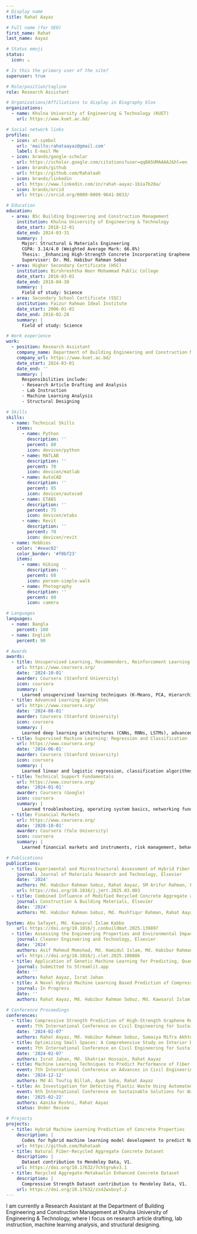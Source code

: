 ```yaml
---
# Display name
title: Rahat Aayaz

# Full name (for SEO)
first_name: Rahat
last_name: Aayaz

# Status emoji
status:
  icon: ☕️

# Is this the primary user of the site?
superuser: true

# Role/position/tagline
role: Research Assistant

# Organizations/Affiliations to display in Biography blox
organizations:
  - name: Khulna University of Engineering & Technology (KUET)
    url: https://www.kuet.ac.bd/

# Social network links
profiles:
  - icon: at-symbol
    url: 'mailto:rahataayaz@gmail.com'
    label: E-mail Me
  - icon: brands/google-scholar
    url: https://scholar.google.com/citations?user=qqBA5UMAAAAJ&hl=en
  - icon: brands/github
    url: https://github.com/Rahataah
  - icon: brands/linkedin
    url: https://www.linkedin.com/in/rahat-aayaz-1b1a7b20a/
  - icon: brands/orcid
    url: https://orcid.org/0009-0009-9641-8033/

# Education
education:
  - area: BSc Building Engineering and Construction Management
    institution: Khulna University of Engineering & Technology
    date_start: 2018-12-01
    date_end: 2024-03-31
    summary: |
      Major: Structural & Materials Engineering  
      CGPA: 3.14/4.0 (Weighted Average Mark: 66.8%)  
      Thesis: _Enhancing High-Strength Concrete Incorporating Graphene and Hybrid Fibers: A Multi-Layered Laboratory Experiments and Machine Learning Analysis_  
      Supervisor: Dr. Md. Habibur Rahman Sobuz
  - area: Higher Secondary Certificate (HSC)
    institution: Birshreshtha Noor Mohammad Public College
    date_start: 2016-03-01
    date_end: 2018-04-30
    summary: |
      Field of study: Science
  - area: Secondary School Certificate (SSC)
    institution: Faizur Rahman Ideal Institute
    date_start: 2006-01-01
    date_end: 2016-02-28
    summary: |
      Field of study: Science

# Work experience
work:
  - position: Research Assistant
    company_name: Department of Building Engineering and Construction Management, KUET
    company_url: https://www.kuet.ac.bd/
    date_start: 2024-03-01
    date_end: ''
    summary: |
      Responsibilities include:  
      - Research Article Drafting and Analysis  
      - Lab Instruction  
      - Machine Learning Analysis  
      - Structural Designing

# Skills
skills:
  - name: Technical Skills
    items:
      - name: Python
        description: ''
        percent: 80
        icon: devicon/python
      - name: MATLAB
        description: ''
        percent: 70
        icon: devicon/matlab
      - name: AutoCAD
        description: ''
        percent: 85
        icon: devicon/autocad
      - name: ETABS
        description: ''
        percent: 75
        icon: devicon/etabs
      - name: Revit
        description: ''
        percent: 70
        icon: devicon/revit
  - name: Hobbies
    color: '#eeac02'
    color_border: '#f0bf23'
    items:
      - name: Hiking
        description: ''
        percent: 60
        icon: person-simple-walk
      - name: Photography
        description: ''
        percent: 80
        icon: camera

# Languages
languages:
  - name: Bangla
    percent: 100
  - name: English
    percent: 90

# Awards
awards:
  - title: Unsupervised Learning, Recommenders, Reinforcement Learning
    url: https://www.coursera.org/
    date: '2024-10-01'
    awarder: Coursera (Stanford University)
    icon: coursera
    summary: |
      Learned unsupervised learning techniques (K-Means, PCA, Hierarchical Clustering), recommender systems (Collaborative Filtering, Matrix Factorization), and reinforcement learning (Q-learning, MDPs).
  - title: Advanced Learning Algorithms
    url: https://www.coursera.org/
    date: '2024-08-01'
    awarder: Coursera (Stanford University)
    icon: coursera
    summary: |
      Learned deep learning architectures (CNNs, RNNs, LSTMs), advanced optimization techniques, unsupervised learning (GMMs, PCA), and TensorFlow/PyTorch implementation.
  - title: Supervised Machine Learning: Regression and Classification
    url: https://www.coursera.org/
    date: '2024-06-01'
    awarder: Coursera (Stanford University)
    icon: coursera
    summary: |
      Learned linear and logistic regression, classification algorithms, model training and evaluation, bias-variance tradeoff, feature engineering, and regularization techniques (L1, L2).
  - title: Technical Support Fundamentals
    url: https://www.coursera.org/
    date: '2024-01-01'
    awarder: Coursera (Google)
    icon: coursera
    summary: |
      Learned troubleshooting, operating system basics, networking fundamentals, and command line interface (CLI) proficiency.
  - title: Financial Markets
    url: https://www.coursera.org/
    date: '2020-10-01'
    awarder: Coursera (Yale University)
    icon: coursera
    summary: |
      Learned financial markets and instruments, risk management, behavioral finance, investment strategies, portfolio management, market regulation, and historical financial crises.

# Publications
publications:
  - title: Experimental and Microstructural Assessment of Hybrid Fiber Reinforced Graphene Nano-Engineered Concretes
    journal: Journal of Materials Research and Technology, Elsevier
    date: '2024'
    authors: Md. Habibur Rahman Sobuz, Rahat Aayaz, SM Arifur Rahman, Faiz Uddin Ahmed Shaikh, Md. Kawsarul Islam Kabbo
    url: https://doi.org/10.1016/j.jmrt.2025.03.003
  - title: Combined Influence of Modified Recycled Concrete Aggregate and Metakaolin on High-Strength Concrete Production
    journal: Construction & Building Materials, Elsevier
    date: '2024'
    authors: Md. Habibur Rahman Sobuz, Md. Mushfiqur Rahman, Rahat Aayaz, Wael S. Al-Rashed, Shuvo Dip Datta, Md. Abu間に

System: Abu Safayet, Md. Kawsarul Islam Kabbo
    url: https://doi.org/10.1016/j.conbuildmat.2025.139897
  - title: Assessing the Engineering Properties and Environmental Impact with Explainable Machine Learning Analysis of Sustainable Concrete
    journal: Cleaner Engineering and Technology, Elsevier
    date: '2024'
    authors: Asif Mahmud Momshad, Md. Hamidul Islam, Md. Habibur Rahman Sobuz, Shuvo Dip Datta, Rahat Aayaz, Md. Kawsarul Islam Kabbo, Md. Munir Hayet Khan
    url: https://doi.org/10.1016/j.clet.2025.100886
  - title: Application of Genetic Machine Learning for Predicting, Quantifying, and Optimizing the Strength of Fiber-Reinforced Concrete
    journal: Submitted to Streamlit.app
    date: ''
    authors: Rahat Aayaz, Israt Jahan
  - title: A Novel Hybrid Machine Learning Based Prediction of Compressive Strength of Natural Fiber Recycled Aggregate Concrete
    journal: In Progress
    date: ''
    authors: Rahat Aayaz, Md. Habibur Rahman Sobuz, Md. Kawsarul Islam Kabbo, Muhammad Izzat Nor Ma'arof, Walid Mansour, SM Arifur Rahman, Aanika Roshni, Jannat Ara Jabin, Md. Munir Hayet Khan, Israt Jahan, Abu Sayed Mohammad Akid

# Conference Proceedings
conferences:
  - title: Compressive Strength Prediction of High-Strength Graphene Reinforced Concrete using Machine Learning
    event: 7th International Conference on Civil Engineering for Sustainable Development (ICCESD 2024)
    date: '2024-02-07'
    authors: Rahat Aayaz, Md. Habibur Rahman Sobuz, Sumaiya Mifra Akhter, Jannat Ara Jabin
  - title: Optimizing Small Spaces: A Comprehensive Study on Interior Design Challenges, Perceptual Experiences, and Innovative Solutions
    event: 7th International Conference on Civil Engineering for Sustainable Development (ICCESD 2024)
    date: '2024-02-07'
    authors: Israt Jahan, Md. Shahriar Hossain, Rahat Aayaz
  - title: Machine Learning Techniques to Predict Performance of Fiber-Infused Self-Compacting Concrete with SHAP & PDP Analysis
    event: 7th International Conference on Advances in Civil Engineering (ICACE 2024)
    date: '2024-12-12'
    authors: Md Al Toufiq Billah, Ayan Saha, Rahat Aayaz
  - title: An Investigation for Detecting Plastic Waste Using Automated River Mapping with Unmanned Aerial Vehicles (UAVs) and Deep Learning Algorithms in Buriganga River
    event: 9th International Conference on Sustainable Solutions for Waste Management in Developing Countries (WasteSafe 2025)
    date: '2025-02-22'
    authors: Aanika Roshni, Rahat Aayaz
    status: Under Review

# Projects
projects:
  - title: Hybrid Machine Learning Prediction of Concrete Properties
    description: |
      Codes for hybrid machine learning model development to predict Natural Fiber Recycled Aggregate Concrete (NFRAC) compressive strength, incorporating SHAP and PDP analysis for model interpretation and optimized mix design.
    url: https://github.com/Rahataah
  - title: Natural Fiber-Recycled Aggregate Concrete Dataset
    description: |
      Dataset contribution to Mendeley Data, V1.
    url: https://doi.org/10.17632/7chtgrwkv3.1
  - title: Recycled Aggregate-Metakaolin Enhanced Concrete Dataset
    description: |
      Compressive Strength Dataset contribution to Mendeley Data, V1.
    url: https://doi.org/10.17632/zs42wxbvyf.2
---
```


I am currently a Research Assistant at the Department of Building Engineering and Construction Management at Khulna University of Engineering & Technology, where I focus on research article drafting, lab instruction, machine learning analysis, and structural designing.
